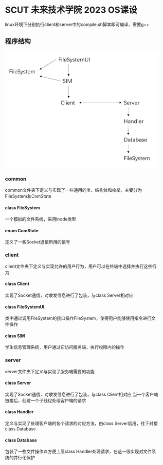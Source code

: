 # SCUT 未来技术学院 2023 OS课设
linux环境下分别执行client和server中的compile.sh脚本即可编译，需要g++
## 程序结构
![示意图](./structure.png)
### common
common文件夹下定义与实现了一些通用的类、结构体和枚举，主要分为FileSystem和ComState
#### class FileSystem
一个模拟的文件系统，采用Inode类型
#### enum ComState
定义了一些Socket通信所用的信号
### client
client文件夹下定义与实现允许的用户行为，用户可以在终端中选择并执行这些行为
#### class Client
实现了Socket通信，对收发信息进行了包装，与class Server相对应
#### class FileSystemUI
类中通过调用FileSystem的接口操作FileSystem，使得用户能够使用指令进行文件操作
#### class SIM
学生信息管理系统，用户通过它访问服务端，执行权限内的操作
### server
server文件夹下定义与实现了服务端需要的功能
#### class Server
实现了Socket通信，对收发信息进行了包装，与class Client相对应
当一个客户端链接后，创建一个子线程处理客户端的请求
#### class Handler
定义与实现了处理客户端的各个请求的对应方法，由class Server启用，往下对接class Database
#### class Database
包装了一些文件操作以方便上层class Handler处理请求，在这一级实现对文件系统的并行化保护
